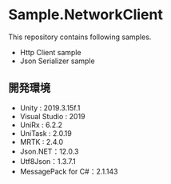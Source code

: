 # Sample.NetworkClient

This repository contains following samples.

- Http Client sample
- Json Serializer sample

## 開発環境
- Unity : 2019.3.15f.1
- Visual Studio : 2019
- UniRx : 6.2.2
- UniTask : 2.0.19
- MRTK : 2.4.0
- Json.NET：12.0.3
- Utf8Json：1.3.7.1
- MessagePack for C#：2.1.143
